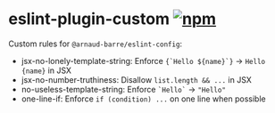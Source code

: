 # eslint-plugin-custom [![npm](https://img.shields.io/npm/v/@arnaud-barre/eslint-plugin-custom)](https://www.npmjs.com/package/@arnaud-barre/eslint-plugin-custom)

Custom rules for `@arnaud-barre/eslint-config`:

- jsx-no-lonely-template-string: Enforce `` {`Hello ${name}`} `` -> `Hello {name}` in JSX
- jsx-no-number-truthiness: Disallow `list.length && ...` in JSX
- no-useless-template-string: Enforce `` `Hello` `` -> `"Hello"`
- one-line-if: Enforce `if (condition) ...` on one line when possible
